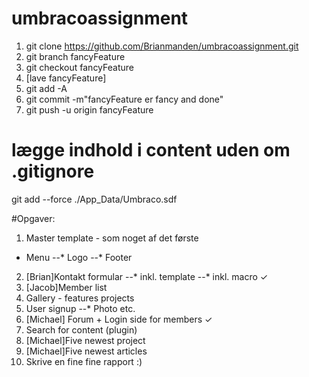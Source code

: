 # umbracoassignment

1. git clone https://github.com/Brianmanden/umbracoassignment.git
2. git branch fancyFeature
3. git checkout fancyFeature
4. [lave fancyFeature]
5. git add -A
6. git commit -m"fancyFeature er fancy and done"
7. git push -u origin fancyFeature

# lægge indhold i content uden om .gitignore
git add --force ./App_Data/Umbraco.sdf

#Opgaver:
  1. Master template - som noget af det første
  * Menu
  --* Logo
  --* Footer
  2. [Brian]Kontakt formular
  --* inkl. template
  --* inkl. macro ✓
  3. [Jacob]Member list
  4. Gallery  - features projects
  5. User signup
  --* Photo etc.
  6. [Michael] Forum + Login side for members ✓
  7. Search for content (plugin)
  8. [Michael]Five newest project
  9. [Michael]Five newest articles
  10. Skrive en fine fine rapport :)
  



